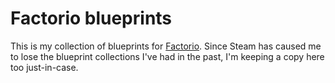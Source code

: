 # Factorio blueprints

This is my collection of blueprints for [Factorio](https://factorio.com/). Since Steam has caused me to lose the blueprint collections I've had in the past, I'm keeping a copy here too just-in-case.
